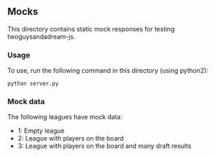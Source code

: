 ## Mocks

This directory contains static mock responses for testing twoguysandadream-js.

### Usage

To use, run the following command in this directory (using python2):

    python server.py
    
### Mock data

The following leagues have mock data:

 - 1: Empty league
 - 2: League with players on the board
 - 3: League with players on the board and many draft results
 
